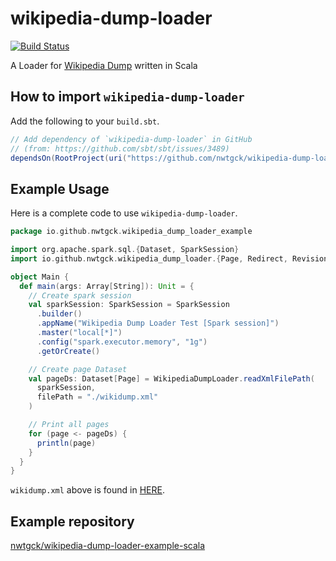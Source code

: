 # wikipedia-dump-loader
[![Build Status](https://travis-ci.org/nwtgck/wikipedia-dump-loader-scala.svg?branch=develop)](https://travis-ci.org/nwtgck/wikipedia-dump-loader-scala)

A Loader for [Wikipedia Dump](https://dumps.wikimedia.org/) written in Scala


## How to import `wikipedia-dump-loader`

Add the following to your `build.sbt`.

```scala
// Add dependency of `wikipedia-dump-loader` in GitHub
// (from: https://github.com/sbt/sbt/issues/3489)
dependsOn(RootProject(uri("https://github.com/nwtgck/wikipedia-dump-loader-scala.git#6c63b83782f1e3249c001235d5e6057b98ecad5e")))
```

## Example Usage

Here is a complete code to use `wikipedia-dump-loader`.

```scala
package io.github.nwtgck.wikipedia_dump_loader_example

import org.apache.spark.sql.{Dataset, SparkSession}
import io.github.nwtgck.wikipedia_dump_loader.{Page, Redirect, Revision, WikipediaDumpLoader}

object Main {
  def main(args: Array[String]): Unit = {
    // Create spark session
    val sparkSession: SparkSession = SparkSession
      .builder()
      .appName("Wikipedia Dump Loader Test [Spark session]")
      .master("local[*]")
      .config("spark.executor.memory", "1g")
      .getOrCreate()

    // Create page Dataset
    val pageDs: Dataset[Page] = WikipediaDumpLoader.readXmlFilePath(
      sparkSession,
      filePath = "./wikidump.xml"
    )

    // Print all pages
    for (page <- pageDs) {
      println(page)
    }
  }
}
```

`wikidump.xml` above is found in [HERE](https://raw.githubusercontent.com/nwtgck/wikipedia-dump-loader-example-scala/master/src/main/resources/wikidump.xml).


## Example repository

[nwtgck/wikipedia-dump-loader-example-scala](https://github.com/nwtgck/wikipedia-dump-loader-example-scala)